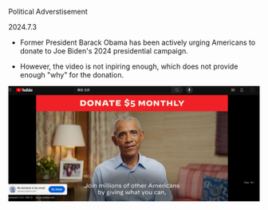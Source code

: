 Political Adverstisement  

2024.7.3

- Former President Barack Obama has been actively urging Americans to donate to Joe Biden's 2024 presidential campaign.

- However, the video is not inpiring enough, which does not provide enough "why" for the donation.

![Political Advertisement](https://github.com/JunZhangNPO/Academia/raw/main/Social%20Science/Concepts/Political%20Advsertisement.png)






